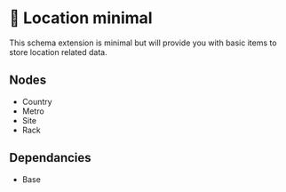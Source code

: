 # 🧩 Location minimal

This schema extension is minimal but will provide you with basic items to store location related data.

## Nodes

- Country
- Metro
- Site
- Rack

## Dependancies

- Base
